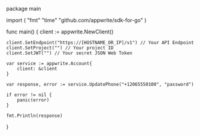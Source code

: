 package main

import (
    "fmt"
    "time"
    "github.com/appwrite/sdk-for-go"
)

func main() {
    client := appwrite.NewClient()

    client.SetEndpoint("https://[HOSTNAME_OR_IP]/v1") // Your API Endpoint
    client.SetProject("") // Your project ID
    client.SetJWT("") // Your secret JSON Web Token

    var service := appwrite.Account{
        client: &client
    }

    var response, error := service.UpdatePhone("+12065550100", "password")

    if error != nil {
        panic(error)
    }

    fmt.Println(response)
}
